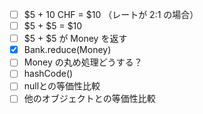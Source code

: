 - [ ] $5 + 10 CHF = $10 （レートが 2:1 の場合）
- [ ] $5 + $5 = $10
- [ ] $5 + $5 が Money を返す
- [x] Bank.reduce(Money)
- [ ] Money の丸め処理どうする？
- [ ] hashCode()
- [ ] nullとの等価性比較
- [ ] 他のオブジェクトとの等価性比較

